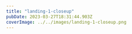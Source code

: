```yaml
---
title: "landing-1-closeup"
pubDate: 2023-03-27T18:31:44.903Z
coverImage: ../../images/landing-1-closeup.png
---
```

